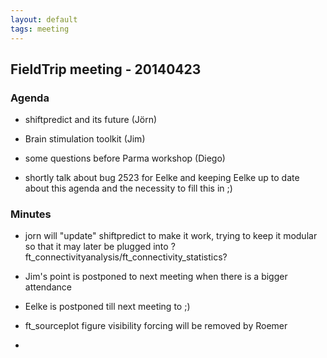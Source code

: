 ```yaml
---
layout: default
tags: meeting
---
```


## FieldTrip meeting - 20140423

### Agenda

*  shiftpredict and its future (Jörn)

*  Brain stimulation toolkit (Jim)

*  some questions before Parma workshop (Diego)

*  shortly talk about bug 2523 for Eelke and keeping Eelke up to date about this agenda and the necessity to fill this in ;)

### Minutes

*  jorn will "update" shiftpredict to make it work, trying to keep it modular so that it may later be plugged into ?ft_connectivityanalysis/ft_connectivity_statistics? 

*  Jim's point is postponed to next meeting when there is a bigger attendance

*  Eelke is postponed till next meeting to ;)

*  ft_sourceplot figure visibility forcing will be removed by Roemer

*  
